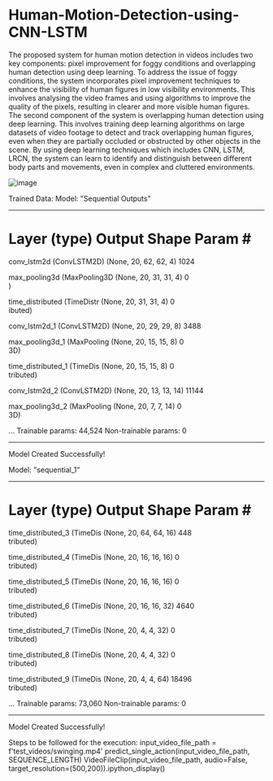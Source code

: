 # Human-Motion-Detection-using-CNN-LSTM
The proposed system for human motion detection in videos includes two key components:
pixel improvement for foggy conditions and overlapping human detection using deep learning.
To address the issue of foggy conditions, the system incorporates pixel improvement techniques to enhance the visibility of human figures in low visibility environments. This involves analysing the video frames and using algorithms to improve the quality of the pixels, resulting in clearer and more visible human figures.
The second component of the system is overlapping human detection using deep learning. This involves training deep learning algorithms on large datasets of video footage to detect and track overlapping human figures, even when they are partially occluded or obstructed by other objects in the scene. By using deep learning techniques which includes CNN, LSTM, LRCN, the system can learn to identify and distinguish between different body parts and movements, even in complex and cluttered environments.

![image](https://github.com/Pavan5527/Human-Motion-Detection-using-CNN-LSTM/assets/85097031/d5babad3-3b8b-4b8b-bcf9-1fb139b974b6)

Trained Data:
Model: "Sequential Outputs"
_________________________________________________________________
 Layer (type)                Output Shape              Param #   
=================================================================
 conv_lstm2d (ConvLSTM2D)    (None, 20, 62, 62, 4)     1024      
                                                                 
 max_pooling3d (MaxPooling3D  (None, 20, 31, 31, 4)    0         
 )                                                               
                                                                 
 time_distributed (TimeDistr  (None, 20, 31, 31, 4)    0         
 ibuted)                                                         
                                                                 
 conv_lstm2d_1 (ConvLSTM2D)  (None, 20, 29, 29, 8)     3488      
                                                                 
 max_pooling3d_1 (MaxPooling  (None, 20, 15, 15, 8)    0         
 3D)                                                             
                                                                 
 time_distributed_1 (TimeDis  (None, 20, 15, 15, 8)    0         
 tributed)                                                       
                                                                 
 conv_lstm2d_2 (ConvLSTM2D)  (None, 20, 13, 13, 14)    11144     
                                                                 
 max_pooling3d_2 (MaxPooling  (None, 20, 7, 7, 14)     0         
 3D)                                                             
                                                                 
...
Trainable params: 44,524
Non-trainable params: 0
_________________________________________________________________
Model Created Successfully!


Model: "sequential_1"
_________________________________________________________________
 Layer (type)                Output Shape              Param #   
=================================================================
 time_distributed_3 (TimeDis  (None, 20, 64, 64, 16)   448       
 tributed)                                                       
                                                                 
 time_distributed_4 (TimeDis  (None, 20, 16, 16, 16)   0         
 tributed)                                                       
                                                                 
 time_distributed_5 (TimeDis  (None, 20, 16, 16, 16)   0         
 tributed)                                                       
                                                                 
 time_distributed_6 (TimeDis  (None, 20, 16, 16, 32)   4640      
 tributed)                                                       
                                                                 
 time_distributed_7 (TimeDis  (None, 20, 4, 4, 32)     0         
 tributed)                                                       
                                                                 
 time_distributed_8 (TimeDis  (None, 20, 4, 4, 32)     0         
 tributed)                                                       
                                                                 
 time_distributed_9 (TimeDis  (None, 20, 4, 4, 64)     18496     
 tributed)                                                       
                                                                 
...
Trainable params: 73,060
Non-trainable params: 0
_________________________________________________________________
Model Created Successfully!


Steps to be followed for the execution:
input_video_file_path = f'test_videos/swinging.mp4'
predict_single_action(input_video_file_path, SEQUENCE_LENGTH)
VideoFileClip(input_video_file_path, audio=False, target_resolution=(500,200)).ipython_display()

